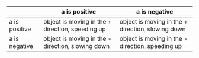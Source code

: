|               | a is positive                                     | a is negative                                     |
| ------------- | ------------------------------------------------- | ------------------------------------------------- |
| a is positive | object is moving in the + direction, speeding up  | object is moving in the + direction, slowing down |
| a is negative | object is moving in the - direction, slowing down | object is moving in the - direction, speeding up                                                  |
